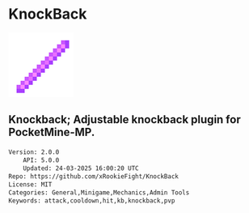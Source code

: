 # KnockBack
<img src="https://raw.githubusercontent.com/xRookieFight/KnockBack/49ba29c4f776e390d7b2c5605f334b3d632d9552/icon.png" width="128" height="128" />

## Knockback; Adjustable knockback plugin for PocketMine-MP.
```properties
Version: 2.0.0
    API: 5.0.0
    Updated: 24-03-2025 16:00:20 UTC
Repo: https://github.com/xRookieFight/KnockBack
License: MIT
Categories: General,Minigame,Mechanics,Admin Tools
Keywords: attack,cooldown,hit,kb,knockback,pvp
```